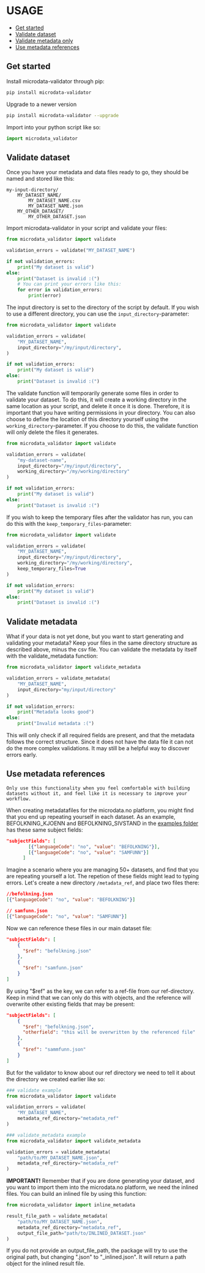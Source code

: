 # USAGE

* [Get started](/docs/USAGE.md#get-started)
* [Validate dataset](/docs/USAGE.md#validate-dataset)
* [Validate metadata only](/docs/USAGE.md#validate-metadata)
* [Use metadata references](/docs/USAGE.md#use-metadata-references)

## Get started

Install microdata-validator through pip:
```sh
pip install microdata-validator
```

Upgrade to a newer version
```sh
pip install microdata-validator --upgrade
```

Import into your python script like so:
```py
import microdata_validator
```


## Validate dataset

Once you have your metadata and data files ready to go, they should be named and stored like this:
```
my-input-directory/
    MY_DATASET_NAME/
        MY_DATASET_NAME.csv
        MY_DATASET_NAME.json
    MY_OTHER_DATASET/
        MY_OTHER_DATASET.json
```


Import microdata-validator in your script and validate your files:
```py
from microdata_validator import validate

validation_errors = validate("MY_DATASET_NAME")

if not validation_errors:
    print("My dataset is valid")
else:
    print("Dataset is invalid :(")
    # You can print your errors like this:
    for error in validation_errors:
        print(error)
```


The input directory is set to the directory of the script by default.
If you wish to use a different directory, you can use the ```input_directory```-parameter:

```py
from microdata_validator import validate

validation_errors = validate(
    "MY_DATASET_NAME",
    input_directory="/my/input/directory",
)

if not validation_errors:
    print("My dataset is valid")
else:
    print("Dataset is invalid :(")
 ```

The validate function will temporarily generate some files in order to validate your dataset. To do this, it will create a working directory in the same location as your script, and delete it once it is done. Therefore, it is important that you have writing permissions in your directory. You can also choose to define the location of this directory yourself using the ```working_directory```-parameter. If you choose to do this, the validate function will only delete the files it generates.

```py
from microdata_validator import validate

validation_errors = validate(
    "my-dataset-name",
    input_directory="/my/input/directory",
    working_directory="/my/working/directory"
)

if not validation_errors:
    print("My dataset is valid")
else:
    print("Dataset is invalid :(")
 ```
If you wish to keep the temporary files after the validator has run, you can do this with the ```keep_temporary_files```-parameter:
```py
from microdata_validator import validate

validation_errors = validate(
    "MY_DATASET_NAME",
    input_directory="/my/input/directory",
    working_directory="/my/working/directory",
    keep_temporary_files=True
)

if not validation_errors:
    print("My dataset is valid")
else:
    print("Dataset is invalid :(")
 ```
 
## Validate metadata
What if your data is not yet done, but you want to start generating and validating your metadata? Keep your files in the same directory structure as described above, minus the csv file.
You can validate the metadata by itself with the validate_metadata function:
```py
from microdata_validator import validate_metadata

validation_errors = validate_metadata(
    "MY_DATASET_NAME",
    input_directory="my/input/directory"
)

if not validation_errors:
    print("Metadata looks good")
else:
    print("Invalid metadata :(")
 ```
This will only check if all required fields are present, and that the metadata follows the correct structure. Since it does not have the data file it can not do the more complex validations. It may still be a helpful way to discover errors early.


## Use metadata references
```
Only use this functionality when you feel comfortable with building datasets without it, and feel like it is necessary to improve your workflow.
```
When creating metadatafiles for the microdata.no platform, you might find that you end up repeating yourself in each dataset.
As an example, BEFOLKNING_KJOENN and BEFOLKNING_SIVSTAND in the [examples folder](/docs/examples) has these same subject fields:
```json
"subjectFields": [
        [{"languageCode": "no", "value": "BEFOLKNING"}],
        [{"languageCode": "no", "value": "SAMFUNN"}]
      ]
```
Imagine a scenario where you are managing 50+ datasets, and find that you are repeating yourself a lot. The repetion of these fields might lead to typing errors. Let's create a new directory ```/metadata_ref```, and place two files there:
```json
//befolkning.json
[{"languageCode": "no", "value": "BEFOLKNING"}]
```

```json
// samfunn.json
[{"languageCode": "no", "value": "SAMFUNN"}]
```

Now we can reference these files in our main dataset file:
```json
"subjectFields": [
    {
      "$ref": "befolkning.json"
    },
    {
      "$ref": "samfunn.json"
    }
]
```
By using "$ref" as the key, we can refer to a ref-file from our ref-directory. Keep in mind that we can only do this with objects, and the reference will overwrite other existing fields that may be present:
```json
"subjectFields": [
    {
      "$ref": "befolkning.json",
      "otherfield": "this will be overwritten by the referenced file"
    },
    {
      "$ref": "sammfunn.json"
    }
]
```

But for the validator to know about our ref directory we need to tell it about the directory we created earlier like so:
```py
### validate example
from microdata_validator import validate

validation_errors = validate(
    "MY_DATASET_NAME",
    metadata_ref_directory="metadata_ref"    
)

### validate_metadata example
from microdata_validator import validate_metadata

validation_errors = validate_metadata(
    "path/to/MY_DATASET_NAME.json",
    metadata_ref_directory="metadata_ref"
)
```

**IMPORTANT!**
Remember that if you are done generating your dataset, and you want to import them into the microdata.no platform, we need the inlined files.
You can build an inlined file by using this function:
```py
from microdata_validator import inline_metadata

result_file_path = validate_metadata(
    "path/to/MY_DATASET_NAME.json",
    metadata_ref_directory="metadata_ref",
    output_file_path="path/to/INLINED_DATASET.json"
)
```
If you do not provide an output_file_path, the package will try to use the original path, but changing ".json" to "_inlined.json".
It will return a path object for the inlined result file.
